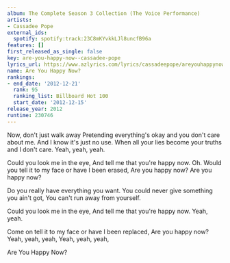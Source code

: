 ```yaml
---
album: The Complete Season 3 Collection (The Voice Performance)
artists:
- Cassadee Pope
external_ids:
  spotify: spotify:track:23C8mKYvkkLJl8uncfB96a
features: []
first_released_as_single: false
key: are-you-happy-now--cassadee-pope
lyrics_url: https://www.azlyrics.com/lyrics/cassadeepope/areyouhappynow.html
name: Are You Happy Now?
rankings:
- end_date: '2012-12-21'
  rank: 95
  ranking_list: Billboard Hot 100
  start_date: '2012-12-15'
release_year: 2012
runtime: 230746
---
```

Now, don't just walk away
Pretending everything's okay and you don't care about me.
And I know it's just no use.
When all your lies become your truths and I don't care.
Yeah, yeah, yeah.

Could you look me in the eye,
And tell me that you're happy now.
Oh.
Would you tell it to my face or have I been erased,
Are you happy now?
Are you happy now?

Do you really have everything you want.
You could never give something you ain't got,
You can't run away from yourself.

Could you look me in the eye,
And tell me that you're happy now.
Yeah, yeah.

Come on tell it to my face or have I been replaced,
Are you happy now?
Yeah, yeah, yeah,
Yeah, yeah, yeah,

Are You Happy Now?
